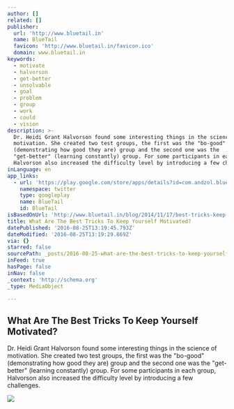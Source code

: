 ```yaml
---
author: []
related: []
publisher:
  url: 'http://www.bluetail.in'
  name: BlueTail
  favicon: 'http://www.bluetail.in/favicon.ico'
  domain: www.bluetail.in
keywords:
  - motivate
  - halvorson
  - get-better
  - unsolvable
  - goal
  - problem
  - group
  - work
  - could
  - vision
description: >-
  Dr. Heidi Grant Halvorson found some interesting things in the science of
  motivation. She created two test groups, the first was the "bo-good"
  (demonstrating how good they are) group and the second one was the
  "get-better" (learning constantly) group. For some participants in each group,
  Halvorson also increased the difficulty level by introducing a few challenges.
inLanguage: en
app_links:
  - url: 'https://play.google.com/store/apps/details?id=com.andzol.bluetail'
    namespace: twitter
    type: googleplay
    name: BlueTail
    id: BlueTail
isBasedOnUrl: 'http://www.bluetail.in/blog/2014/11/17/best-tricks-keep-motivated/'
title: What Are The Best Tricks To Keep Yourself Motivated?
datePublished: '2016-08-25T13:19:45.793Z'
dateModified: '2016-08-25T13:19:29.869Z'
via: {}
starred: false
sourcePath: _posts/2016-08-25-what-are-the-best-tricks-to-keep-yourself-motivated.md
inFeed: true
hasPage: false
inNav: false
_context: 'http://schema.org'
_type: MediaObject

---
```

<article style=""><h1>What Are The Best Tricks To Keep Yourself Motivated?</h1><p>Dr. Heidi Grant Halvorson found some interesting things in the science of motivation. She created two test groups, the first was the "bo-good" (demonstrating how good they are) group and the second one was the "get-better" (learning constantly) group. For some participants in each group, Halvorson also increased the difficulty level by introducing a few challenges.</p><img src="http://i0.wp.com/www.bluetail.in/wp-content/uploads/2014/11/5332054310_26e6ddd61f_o.jpg?resize=1080%2C719" /></article>
